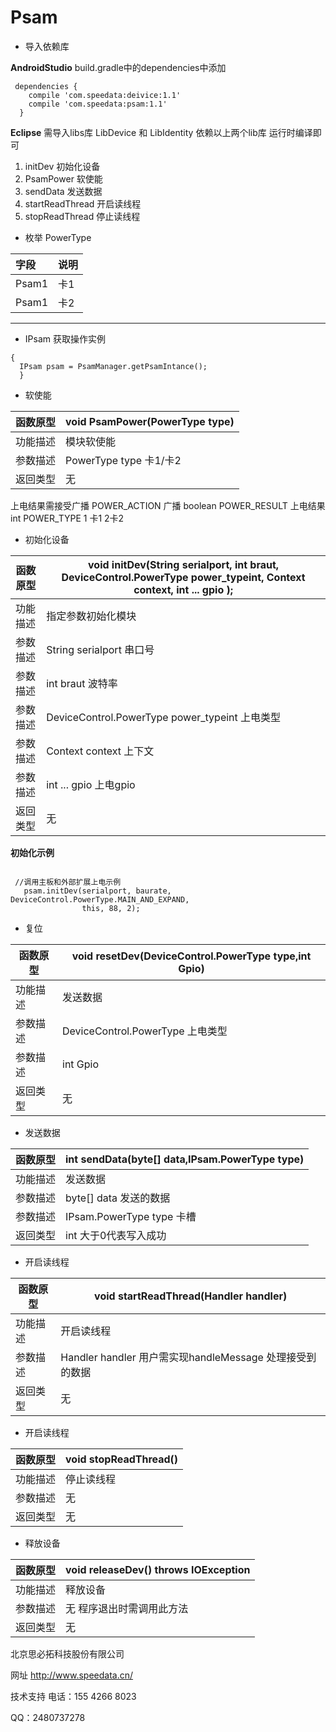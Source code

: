 # Psam
-  导入依赖库


**AndroidStudio** build.gradle中的dependencies中添加

```
 dependencies {
    compile 'com.speedata:deivice:1.1'
    compile 'com.speedata:psam:1.1'
  }
```
**Eclipse** 需导入libs库 LibDevice 和 LibIdentity
依赖以上两个lib库  运行时编译即可

1. initDev 初始化设备
1. PsamPower 软使能
1. sendData 发送数据
1. startReadThread 开启读线程
1. stopReadThread 停止读线程


-  枚举 PowerType

|字段|说明|
|:----    |:-------    |
|Psam1  |卡1    |
|Psam1 |卡2 |

------------

-  IPsam 获取操作实例
```
{
  IPsam psam = PsamManager.getPsamIntance();
  }
```


-  软使能

函数原型|void PsamPower(PowerType type)                                  |
-------    |-------
|功能描述  |模块软使能|
|参数描述  |PowerType type 卡1/卡2 |
|返回类型  |无|



上电结果需接受广播
 POWER_ACTION 广播
 boolean POWER_RESULT 上电结果
 int POWER_TYPE 1 卡1  2卡2


-  初始化设备


|函数原型|void initDev(String serialport, int braut, DeviceControl.PowerType power_typeint, Context context, int ...  gpio );	                                   |
-------    |-------
|功能描述  |指定参数初始化模块|
|参数描述  |String serialport 串口号 |
|参数描述  |int braut 波特率 |
|参数描述  |DeviceControl.PowerType power_typeint 上电类型 |
|参数描述  |Context context 上下文|
|参数描述  |int ...  gpio 上电gpio |
|返回类型  |无|
**初始化示例**

```

 //调用主板和外部扩展上电示例
   psam.initDev(serialport, baurate, DeviceControl.PowerType.MAIN_AND_EXPAND,
                this, 88, 2);
```

-  复位

|函数原型|void resetDev(DeviceControl.PowerType type,int Gpio)	                                   |
-------    |-------
|功能描述  |发送数据|
|参数描述  |DeviceControl.PowerType 上电类型|
|参数描述  |int Gpio|
|返回类型  |无  |


-  发送数据

|函数原型|int sendData(byte[] data,IPsam.PowerType type)	                                   |
-------    |-------
|功能描述  |发送数据|
|参数描述  |byte[] data 发送的数据|
|参数描述  |IPsam.PowerType type 卡槽|
|返回类型  |int  大于0代表写入成功  |

-  开启读线程

|函数原型|void  startReadThread(Handler handler)	                                   |
-------    |-------
|功能描述  |开启读线程|
|参数描述  |Handler handler  用户需实现handleMessage 处理接受到的数据|
|返回类型  |无  |

-  开启读线程

|函数原型|void  stopReadThread()	                                   |
-------    |-------
|功能描述  |停止读线程|
|参数描述  |无|
|返回类型  |无  |

-  释放设备

函数原型|void releaseDev() throws IOException	                                   |
-------    |-------
|功能描述  |释放设备|
|参数描述  |无  程序退出时需调用此方法|
|返回类型  |无  |



北京思必拓科技股份有限公司

网址 http://www.speedata.cn/

技术支持 电话：155 4266 8023

QQ：2480737278